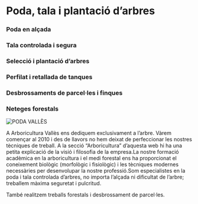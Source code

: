 # Poda, tala i plantació d’arbres

### Poda en alçada
### Tala controlada i segura
### Selecció i plantació d’arbres
### Perfilat i retallada de tanques
### Desbrossaments de parcel·les i finques
### Neteges forestals

![PODA VALLÈS](/img/prune-1920x1200.jpeg)

A Arboricultura Vallès ens dediquem exclusivament a l’arbre. Vàrem començar al 2010 i des de llavors no hem deixat de perfeccionar les nostres tècniques de treball. A la secció “Arboricultura” d’aquesta web hi ha una petita explicació de la visió i filosofia de la empresa.La nostre formació acadèmica en la arboricultura i el medi forestal ens ha proporcionat el coneixement biològic  (morfològic i fisiològic) i les tècniques modernes necessàries per desenvolupar la nostre professió.Som especialistes en la poda i tala controlada d’arbres, no importa l’alçada ni dificultat de l’arbre; treballem màxima seguretat i pulcritud.

També realitzem treballs forestals i desbrossament de parcel·les.